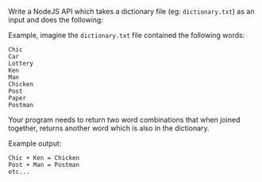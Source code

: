 Write a NodeJS API which takes a dictionary file (eg: `dictionary.txt`) as an input and does the following:

Example, imagine the `dictionary.txt` file contained the following words:

```
Chic
Car
Lottery
Ken
Man
Chicken
Post
Paper
Postman
```

Your program needs to return two word combinations that when joined together, returns another word which is also in the dictionary.

Example output:

```
Chic + Ken = Chicken
Post + Man = Postman
etc...
```



